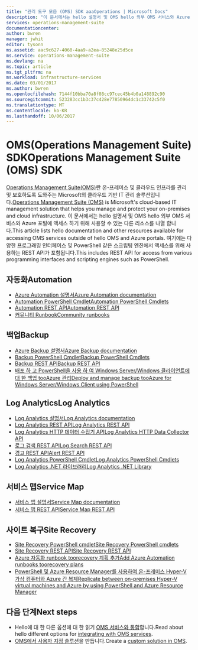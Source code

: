 ```yaml
---
title: "관리 도구 모음 (OMS) SDK aaaOperations | Microsoft Docs"
description: "이 문서에서는 hello 설명서 및 OMS hello 외부 OMS 서비스와 Azure 포털에 액세스 하기 위해 사용할 수 있는 다른 리소스를 나열 합니다.  여기에는 다양한 프로그래밍 인터페이스 및 PowerShell 같은 스크립팅 엔진에서 액세스를 위해 사용하는 REST API가 포함됩니다."
services: operations-management-suite
documentationcenter: 
author: bwren
manager: jwhit
editor: tysonn
ms.assetid: aac9c627-4060-4aa9-a2ea-85248e25d5ce
ms.service: operations-management-suite
ms.devlang: na
ms.topic: article
ms.tgt_pltfrm: na
ms.workload: infrastructure-services
ms.date: 03/01/2017
ms.author: bwren
ms.openlocfilehash: 7144f10bba70a8f08cc97cec45b4b0a148892c90
ms.sourcegitcommit: 523283cc1b3c37c428e77850964dc1c33742c5f0
ms.translationtype: MT
ms.contentlocale: ko-KR
ms.lasthandoff: 10/06/2017
---
```

# <a name="operations-management-suite-oms-sdk"></a><span data-ttu-id="84f9b-104">OMS(Operations Management Suite) SDK</span><span class="sxs-lookup"><span data-stu-id="84f9b-104">Operations Management Suite (OMS) SDK</span></span>
<span data-ttu-id="84f9b-105">[Operations Management Suite(OMS)](operations-management-suite-overview.md)란 온-프레미스 및 클라우드 인프라를 관리 및 보호하도록 도와주는 Microsoft의 클라우드 기반 IT 관리 솔루션입니다.</span><span class="sxs-lookup"><span data-stu-id="84f9b-105">[Operations Management Suite (OMS)](operations-management-suite-overview.md) is Microsoft's cloud-based IT management solution that helps you manage and protect your on-premises and cloud infrastructure.</span></span>  <span data-ttu-id="84f9b-106">이 문서에서는 hello 설명서 및 OMS hello 외부 OMS 서비스와 Azure 포털에 액세스 하기 위해 사용할 수 있는 다른 리소스를 나열 합니다.</span><span class="sxs-lookup"><span data-stu-id="84f9b-106">This article lists hello documentation and other resources available for accessing OMS services outside of hello OMS and Azure portals.</span></span>  <span data-ttu-id="84f9b-107">여기에는 다양한 프로그래밍 인터페이스 및 PowerShell 같은 스크립팅 엔진에서 액세스를 위해 사용하는 REST API가 포함됩니다.</span><span class="sxs-lookup"><span data-stu-id="84f9b-107">This includes REST API for access from various programming interfaces and scripting engines such as PowerShell.</span></span> 

## <a name="automation"></a><span data-ttu-id="84f9b-108">자동화</span><span class="sxs-lookup"><span data-stu-id="84f9b-108">Automation</span></span>
* [<span data-ttu-id="84f9b-109">Azure Automation 설명서</span><span class="sxs-lookup"><span data-stu-id="84f9b-109">Azure Automation documentation</span></span>](http://azure.microsoft.com/documentation/services/automation)
* [<span data-ttu-id="84f9b-110">Automation PowerShell Cmdlet</span><span class="sxs-lookup"><span data-stu-id="84f9b-110">Automation PowerShell Cmdlets</span></span>](http://msdn.microsoft.com/library/dn690262.aspx)
* [<span data-ttu-id="84f9b-111">Automation REST API</span><span class="sxs-lookup"><span data-stu-id="84f9b-111">Automation REST API</span></span>](http://msdn.microsoft.com/library/mt662285.aspx)
* [<span data-ttu-id="84f9b-112">커뮤니티 Runbook</span><span class="sxs-lookup"><span data-stu-id="84f9b-112">Community runbooks</span></span>](https://gallery.technet.microsoft.com/scriptcenter/site/search?f%5B0%5D.Type=RootCategory&f%5B0%5D.Value=WindowsAzure&f%5B0%5D.Text=Windows%20Azure)

## <a name="backup"></a><span data-ttu-id="84f9b-113">백업</span><span class="sxs-lookup"><span data-stu-id="84f9b-113">Backup</span></span>
* [<span data-ttu-id="84f9b-114">Azure Backup 설명서</span><span class="sxs-lookup"><span data-stu-id="84f9b-114">Azure Backup documentation</span></span>](http://azure.microsoft.com/documentation/services/backup)
* [<span data-ttu-id="84f9b-115">Backup PowerShell Cmdlet</span><span class="sxs-lookup"><span data-stu-id="84f9b-115">Backup PowerShell Cmdlets</span></span>](https://msdn.microsoft.com/library/mt619253.aspx)
* [<span data-ttu-id="84f9b-116">Backup REST API</span><span class="sxs-lookup"><span data-stu-id="84f9b-116">Backup REST API</span></span>](https://msdn.microsoft.com/library/azure/mt772375.aspx)
* [<span data-ttu-id="84f9b-117">배포 하 고 PowerShell을 사용 하 여 Windows Server/Windows 클라이언트에 대 한 백업 tooAzure 관리</span><span class="sxs-lookup"><span data-stu-id="84f9b-117">Deploy and manage backup tooAzure for Windows Server/Windows Client using PowerShell</span></span>](../backup/backup-client-automation.md)

## <a name="log-analytics"></a><span data-ttu-id="84f9b-118">Log Analytics</span><span class="sxs-lookup"><span data-stu-id="84f9b-118">Log Analytics</span></span>
* [<span data-ttu-id="84f9b-119">Log Analytics 설명서</span><span class="sxs-lookup"><span data-stu-id="84f9b-119">Log Analytics documentation</span></span>](http://azure.microsoft.com/documentation/services/log-analytics)
* [<span data-ttu-id="84f9b-120">Log Analytics REST API</span><span class="sxs-lookup"><span data-stu-id="84f9b-120">Log Analytics REST API</span></span>](/rest/api/loganalytics)
* [<span data-ttu-id="84f9b-121">Log Analytics HTTP 데이터 수집기 API</span><span class="sxs-lookup"><span data-stu-id="84f9b-121">Log Analytics HTTP Data Collector API</span></span>](../log-analytics/log-analytics-data-collector-api.md)
* [<span data-ttu-id="84f9b-122">로그 검색 REST API</span><span class="sxs-lookup"><span data-stu-id="84f9b-122">Log Search REST  API</span></span>](../log-analytics/log-analytics-log-search-api.md)
* [<span data-ttu-id="84f9b-123">경고 REST API</span><span class="sxs-lookup"><span data-stu-id="84f9b-123">Alert REST API</span></span>](../log-analytics/log-analytics-api-alerts.md)
* [<span data-ttu-id="84f9b-124">Log Analytics PowerShell Cmdlet</span><span class="sxs-lookup"><span data-stu-id="84f9b-124">Log Analytics PowerShell Cmdlets</span></span>](https://msdn.microsoft.com/library/mt188224.aspx)
* [<span data-ttu-id="84f9b-125">Log Analytics .NET 라이브러리</span><span class="sxs-lookup"><span data-stu-id="84f9b-125">Log Analytics .NET Library</span></span>](https://www.nuget.org/packages/Microsoft.Azure.Management.OperationalInsights/0.16.0-preview)

## <a name="service-map"></a><span data-ttu-id="84f9b-126">서비스 맵</span><span class="sxs-lookup"><span data-stu-id="84f9b-126">Service Map</span></span>
* [<span data-ttu-id="84f9b-127">서비스 맵 설명서</span><span class="sxs-lookup"><span data-stu-id="84f9b-127">Service Map documentation</span></span>](operations-management-suite-service-map.md)
* [<span data-ttu-id="84f9b-128">서비스 맵 REST API</span><span class="sxs-lookup"><span data-stu-id="84f9b-128">Service Map REST API</span></span>](https://docs.microsoft.com/rest/api/servicemap/)

## <a name="site-recovery"></a><span data-ttu-id="84f9b-129">사이트 복구</span><span class="sxs-lookup"><span data-stu-id="84f9b-129">Site Recovery</span></span>
* [<span data-ttu-id="84f9b-130">Site Recovery PowerShell cmdlet</span><span class="sxs-lookup"><span data-stu-id="84f9b-130">Site Recovery PowerShell cmdlets</span></span>](https://msdn.microsoft.com/library/mt637930.aspx)
* [<span data-ttu-id="84f9b-131">Site Recovery REST API</span><span class="sxs-lookup"><span data-stu-id="84f9b-131">Site Recovery REST API</span></span>](https://msdn.microsoft.com/library/azure/mt750497.aspx)
* [<span data-ttu-id="84f9b-132">Azure 자동화 runbook toorecovery 계획 추가</span><span class="sxs-lookup"><span data-stu-id="84f9b-132">Add Azure Automation runbooks toorecovery plans</span></span>](../site-recovery/site-recovery-runbook-automation.md)
* [<span data-ttu-id="84f9b-133">PowerShell 및 Azure Resource Manager를 사용하여 온-프레미스 Hyper-V 가상 컴퓨터와 Azure 간 복제</span><span class="sxs-lookup"><span data-stu-id="84f9b-133">Replicate between on-premises Hyper-V virtual machines and Azure by using PowerShell and Azure Resource Manager</span></span>](../site-recovery/site-recovery-deploy-with-powershell-resource-manager.md)

## <a name="next-steps"></a><span data-ttu-id="84f9b-134">다음 단계</span><span class="sxs-lookup"><span data-stu-id="84f9b-134">Next steps</span></span>
* <span data-ttu-id="84f9b-135">Hello에 대 한 다른 옵션에 대 한 읽기 [OMS 서비스와 통합](operations-management-suite-integration.md)합니다.</span><span class="sxs-lookup"><span data-stu-id="84f9b-135">Read about hello different options for [integrating with OMS services](operations-management-suite-integration.md).</span></span>
* <span data-ttu-id="84f9b-136">[OMS에서 사용자 지정 솔루션](operations-management-suite-solutions-creating.md)을 만듭니다.</span><span class="sxs-lookup"><span data-stu-id="84f9b-136">Create a [custom solution in OMS](operations-management-suite-solutions-creating.md).</span></span>

